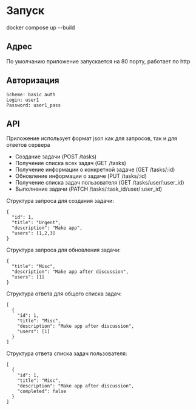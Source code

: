 # Запуск

docker compose up --build

## Адрес
По умолчанию приложение запускается на 80 порту, работает по http

## Авторизация
  ```
Scheme: basic auth
Login: user1
Password: user1_pass
```

## API
Приложение использует формат json как для запросов, так и для ответов сервера

- Создание задачи (POST /tasks)
- Получение списка всех задач (GET /tasks)
- Получение информации о конкретной задаче (GET /tasks/:id)
- Обновление информации о задаче (PUT /tasks/:id)
- Получение списка задач пользователя (GET /tasks/user/:user_id)
- Выполнение задачи (PATCH /tasks/:task_id/user/:user_id)

Структура запроса для создания задачи:
```
{
  "id": 1,
  "title": "Urgent",
  "description": "Make app",
  "users": [1,2,3]
}
```

Структура запроса для обновления задачи:
```
{
  "title": "Misc",
  "description": "Make app after discussion",
  "users": [1]
}
```

Структура ответа для общего списка задач:
```
[
  {
    "id": 1,
    "title": "Misc",
    "description": "Make app after discussion",
    "users": [1]
  }
]
```

Структура ответа списка задач пользователя:
```
[
  {
    "id": 1,
    "title": "Misc",
    "description": "Make app after discussion",
    "completed": false
  }
]
```
